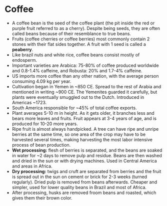 Coffee
======

* A coffee bean is the seed of the coffee plant (the pit inside the red or purple fruit referred to as a cherry). Despite being seeds, they are often called beans because of their resemblance to true beans.
* Fruits (coffee cherries or coffee berries) most commonly contain 2 stones with their flat sides together. A fruit with 1 seed is called a **peaberry**.
* Like brazil nuts and white rice, coffee beans consist mostly of endosperm.
* Important varieties are Arabica: 75-80% of coffee produced worldwide and 0.8-1.4% caffeine, and Robusta: 20% and 1.7-4% caffeine.
* US imports more coffee than any other nation, with the average person consuming 4.09 kg per year.
* Cultivation began in Yemen in ~850 CE. Spread to the rest of Arabia and mentioned in writing ~900 CE. The Yemenites guarded it carefully, but plants were eventually smuggled out to the Dutch. Introduced in Americas ~1723.
* South America responsible for ~45% of total coffee exports.
* Plant averages 5-10 m in height. As it gets older, it branches less and bears more leaves and fruits. Fruit appears at 3-4 years of age, and is produced for 10-20 more years.
* Ripe fruit is almost always handpicked. A tree can have ripe and unripe berries at the same time, so one area of the crop may have to be harvested several times, making harvesting the most labor intensive process of bean production.
* **Wet processing:** flesh of berries is separated, and the beans are soaked in water for ~2 days to remove pulp and residue. Beans are then washed and dried in the sun or with drying machines. Used in Central America and areas in Africa.
* **Dry processing:** twigs and cruft are separated from berries and the fruit is spread out in the sun on cement or brick for 2-3 weeks (turned regularly). Dried pulp is removed from beans afterwards. Cheaper and simpler, used for lower quality beans in Brazil and most of Africa.
* After processing, husks are removed froom beans and roasted, which gives them their brown color.

